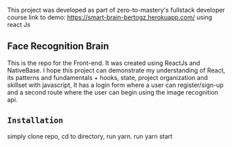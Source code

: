 This project was developed as part of zero-to-mastery's fullstack developer course
link to demo: https://smart-brain-bertogz.herokuapp.com/
using react Js

## Face Recognition Brain

This is the repo for the Front-end.
It was created using ReactJs and NativeBase.
I hope this project can demonstrate my understanding of
React, its patterns and fundamentals + hooks, state, project organization and skillset with javascript,
It has a login form where a user can register/sign-up
and a second route where the user can begin using the image recognition api.

## `Installation`

simply clone repo, cd to directory, run yarn. run yarn start
